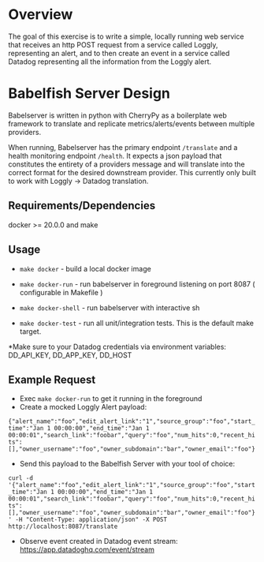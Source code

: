# Overview

The goal of this exercise is to write a simple, locally running web service that receives an http POST request from a service called Loggly, representing an alert, and to then create an event in a service called Datadog representing all the information from the Loggly alert.

# Babelfish Server Design

Babelserver is written in python with CherryPy as a boilerplate web framework to translate and replicate metrics/alerts/events between multiple providers.

When running, Babelserver has the primary endpoint `/translate` and a health monitoring endpoint `/health`. It expects a json payload that constitutes the entirety of a providers message and will translate into the correct format for the desired downstream provider. This currently only built to work with Loggly -> Datadog translation.

## Requirements/Dependencies

docker >= 20.0.0 and make

## Usage

- `make docker` - build a local docker image

- `make docker-run` - run babelserver in foreground listening on port 8087 ( configurable in Makefile )

- `make docker-shell` - run babelserver with interactive sh

- `make docker-test` - run all unit/integration tests. This is the default make target.

*Make sure to your Datadog credentials via environment variables: DD_API_KEY, DD_APP_KEY, DD_HOST

## Example Request

- Exec `make docker-run` to get it running in the foreground
- Create a mocked Loggly Alert payload:

`{"alert_name":"foo","edit_alert_link":"1","source_group":"foo","start_time":"Jan 1 00:00:00","end_time":"Jan 1 00:00:01","search_link":"foobar","query":"foo","num_hits":0,"recent_hits":[],"owner_username":"foo","owner_subdomain":"bar","owner_email":"foo"}`
- Send this payload to the Babelfish Server with your tool of choice:

`curl -d '{"alert_name":"foo","edit_alert_link":"1","source_group":"foo","start_time":"Jan 1 00:00:00","end_time":"Jan 1 00:00:01","search_link":"foobar","query":"foo","num_hits":0,"recent_hits":[],"owner_username":"foo","owner_subdomain":"bar","owner_email":"foo"}' -H "Content-Type: application/json" -X POST http://localhost:8087/translate`
- Observe event created in Datadog event stream: https://app.datadoghq.com/event/stream
